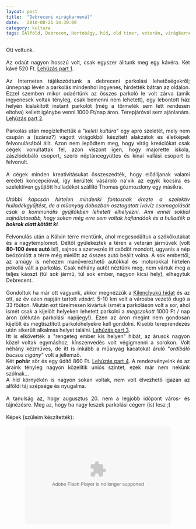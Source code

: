 ```yaml
---
layout: post
title:  "Debreceni virágkarnevál"
date:   2010-08-21 14:30:00
category: kultura
tags: [Alföld, Debrecen, Hortobágy, híd, old timer, veterán, virágkarnevál, vásár]
---
```


<div style="text-align: justify;">Ott voltunk.</div><div style="text-align: justify;"><br />
</div><div style="text-align: justify;">Az odaút nagyon hosszú volt, csak egyszer álltunk meg egy kávéra. Két kávé 520 Ft. <u>Lehúzás part 1</u>.</div><div style="text-align: justify;"><br />
</div><div style="text-align: justify;">Az Interneten tájékozódtunk a debreceni parkolási lehetőségekről; ünnepnap lévén a parkolás mindenhol ingyenes, hirdették bátran az oldalon. Ezzel szemben mikor odaértünk az összes parkoló le volt zárva (amik ingyenesek voltak tényleg, csak bemenni nem lehetett), egy lebontott ház helyén kialakított instant parkolót (még a törmelék sem lett rendesen eltolva) kellett igénybe venni 1000 Ft/nap áron. Terepjáróval sem ajánlanám. <u>Lehúzás part 2</u>.</div><div style="text-align: justify;"><br />
</div><div style="text-align: justify;">Parkolás után megízlelhettük a "<i>keleti kultúra</i>" egy apró szeletét, mely nem csupán a (száraz?) vágott virágokból készített alakzatok és életképek felvonulásából állt. Azon nem lepődtem meg, hogy virág kreációkat csak cégek vonultattak fel, azon viszont igen, hogy majorette iskola, zászlódobáló csoport, szerb néptáncegyüttes és kínai vallási csoport is felvonult.</div><div style="text-align: justify;"><br />
</div><div style="text-align: justify;">A cégek minden kreativitásukat összeszedték, hogy előálljanak valami eredeti koncepcióval, így kerültek vásároló na'vik az egyik kocsira és szelektíven gyűjtött hulladékot szállító Thomas gőzmozdony egy másikra.</div><div style="text-align: justify;"><br />
</div><div style="text-align: justify;"><i>Utóbbi kapcsán hirtelen mindenki fontosnak érezte a szelektív hulladékgyűjtést, de a műanyag dobozban osztogatott ivóvíz csomagolását csak a kommunális gyűjtőkben lehetett elhelyezni. Ami ennél sokkal sajnálatosabb, hogy sokan még erre sem voltak hajlandóak és a hulladék a <b>bokrok alatt kötött ki</b>.</i></div><div style="text-align: justify;"><br />
</div><div style="text-align: justify;">Felvonulás után a Kálvin térre mentünk, ahol megcsodáltuk a szökőkutakat és a nagytemplomot. Déltől gyülekeztek a téren a veterán járművek (volt <b>80-100 éves autó</b> is!), sajnos a szervezés itt csődöt mondott, ugyanis a nép beözönlött a térre még mielőtt az összes autó beállt volna. A sok embertől, az amúgy is nehezen manőverezhető autókkal és motorokkal hirtelen pokollá vált a parkolás. Csak néhány autót néztünk meg, nem vártuk meg a teljes káoszt (túl sok jármű, túl sok ember, nagyon kicsi hely), elhagytuk Debrecent.</div><div style="text-align: justify;"><br />
</div><div style="text-align: justify;">Gondoltuk ha már ott vagyunk, akkor megnézzük a <a href="http://hu.wikipedia.org/wiki/Kilenclyuk%C3%BA_h%C3%ADd">Kilenclyukú hidat</a>&nbsp;és az ott, az év ezen napján tartott <i>vásárt</i>.&nbsp;5-10 km volt a városba vezető dugó a 33 főúton. Miután ezt türelmesen kivártuk ismét a parkoláson volt a sor, ahol ismét csak a kijelölt helyeken lehetett parkolni a <i>megszokott</i> 1000 Ft / nap áron (délután parkolási napijegy!). Ezen az áron megint nem gondosan kijelölt és megtisztított parkolóhelyekre kell gondolni. Kisebb tereprendezés után sikerült alkalmas helyet találni.&nbsp;<u>Lehúzás part 3</u>.</div><div style="text-align: justify;">Itt is elkövették a "rengeteg ember kis helyen" hibát, az árusok nagyon közel voltak egymáshoz, kínszenvedés volt végigmenni a sorokon. Volt néhány kézműves, de itt is inkább a műanyag kacatokat áruló "<i>ordibáló bucsus cigány</i>" volt a jellemző.</div><div style="text-align: justify;">Két <b>pohár</b>&nbsp;sör és egy üdítő 860 Ft. <u>Lehúzás part 4</u>. A rendezvényeink és az áraink tényleg nagyon közelítik uniós szintet, ezek már nem nekünk szólnak...</div><div style="text-align: justify;">A híd környékén is nagyon sokan voltak, nem volt élvezhető igazán az alföldi táj szépsége és nyugalma.</div><div style="text-align: justify;"><br />
</div><div style="text-align: justify;">A tanulság az, hogy augusztus 20. nem a legjobb időpont város- és tájnézésre. Meg az, hogy ha nagy leszek parkolási cégem (is) lesz ;)<br />
<br />
Képek (szüleim készítették):</div><br />
<div style="text-align: center;"><embed flashvars="host=picasaweb.google.com&amp;hl=en_GB&amp;feat=flashalbum&amp;RGB=0x000000&amp;feed=http%3A%2F%2Fpicasaweb.google.com%2Fdata%2Ffeed%2Fapi%2Fuser%2Fbalo.software%2Falbumid%2F5507821257858231505%3Falt%3Drss%26kind%3Dphoto%26hl%3Den_GB" height="267" pluginspage="http://www.macromedia.com/go/getflashplayer" src="http://picasaweb.google.com/s/c/bin/slideshow.swf" type="application/x-shockwave-flash" width="400"></embed></div>
